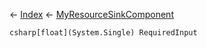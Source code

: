 ← [Index](Api-Index) ← [MyResourceSinkComponent](Sandbox.Game.EntityComponents.MyResourceSinkComponent)

```csharp[float](System.Single) RequiredInput```